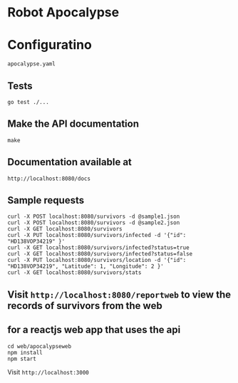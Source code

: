 # Robot Apocalypse

# Configuratino

```apocalypse.yaml```

## Tests
```
go test ./...
```

## Make the API documentation

```
make
```

## Documentation available at
```
http://localhost:8080/docs
```

## Sample requests

```
curl -X POST localhost:8080/survivors -d @sample1.json
curl -X POST localhost:8080/survivors -d @sample2.json
curl -X GET localhost:8080/survivors
curl -X PUT localhost:8080/survivors/infected -d '{"id": "HD138VOP34219" }'
curl -X GET localhost:8080/survivors/infected?status=true
curl -X GET localhost:8080/survivors/infected?status=false
curl -X PUT localhost:8080/survivors/location -d '{"id": "HD138VOP34219", "Latitude": 1, "Longitude": 2 }'
curl -X GET localhost:8080/survivors/stats
```

## Visit `http://localhost:8080/reportweb` to view the records of survivors from the web


## for a reactjs web app that uses the api
```
cd web/apocalypseweb
npm install
npm start
```
Visit `http://localhost:3000`